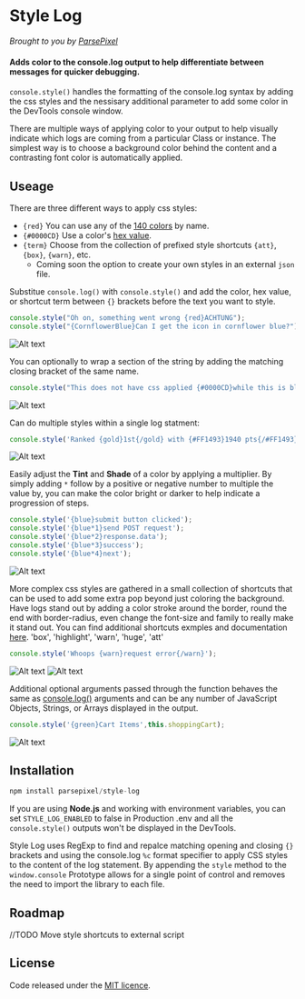 # Style Log
*Brought to you by [ParsePixel](http://parsepixel.com)*

#### Adds color to the console.log output to help differentiate between messages for quicker debugging.

`console.style()` handles the formatting of the console.log syntax by adding the css styles and the nessisary additional parameter to add some color in the DevTools console window.

There are multiple ways of applying color to your output to help visually indicate which logs are coming from a particular Class or instance. The simplest way is to choose a background color behind the content and a contrasting font color is automatically applied.

## Useage
There are three different ways to apply css styles:
* `{red}` You can use any of the [140 colors](https://www.w3schools.com/colors/colors_names.asp) by name.
* `{#0000CD}` Use a color's [hex value](https://www.w3schools.com/colors/colors_hex.asp).
* `{term}` Choose from the collection of prefixed style shortcuts `{att}`, `{box}`, `{warn}`, etc.
    * Coming soon the option to create your own styles in an external `json` file.


Substitue `console.log()` with `console.style()` and add the color, hex value, or shortcut term between `{}` brackets before the text you want to style.
```javascript
console.style("Oh on, something went wrong {red}ACHTUNG"); 
console.style("{CornflowerBlue}Can I get the icon in cornflower blue?"); 
```
![Alt text](examples/img/docs_usage1.jpg?raw=true "Substitue console.log")


You can optionally to wrap a section of the string by adding the matching closing bracket of the same name.
```javascript
console.style("This does not have css applied {#0000CD}while this is blue{/#0000CD} and this is not.");
```
![Alt text](examples/img/docs_usage2.jpg?raw=true "Closing bracket")


Can do multiple styles within a single log statment:
```javascript
console.style('Ranked {gold}1st{/gold} with {#FF1493}1940 pts{/#FF1493} more than anyone else.');
```
![Alt text](examples/img/docs_usage3.jpg?raw=true "Multiple colors")


Easily adjust the **Tint** and **Shade** of a color by applying a multiplier. By simply adding `*` follow by a positive or negative number to multiple the value by, you can make the color bright or darker to help indicate a progression of steps.
```javascript
console.style('{blue}submit button clicked');
console.style('{blue*1}send POST request');
console.style('{blue*2}response.data');
console.style('{blue*3}success');
console.style('{blue*4}next');
```
![Alt text](examples/img/docs_usage4.jpg?raw=true "Color multipliers")


More complex css styles are gathered in a small collection of shortcuts that can be used to add some extra pop beyond just coloring the background. Have logs stand out by adding a color stroke around the border, round the end with border-radius, even change the font-size and family to really make it stand out. You can find additional shortcuts exmples and documentation [here](https://github.com/parsepixel/style-log/examples).
'box', 'highlight', 'warn', 'huge', 'att'
```javascript
console.style('Whoops {warn}request error{/warn}');
```
![Alt text](examples/img/docs_usage5.jpg?raw=true "Shortcut terms")
![Alt text](examples/img/docs_usage7.jpg?raw=true "Shortcut examples")


Additional optional arguments passed through the function behaves the same as [console.log()](https://developer.mozilla.org/en-US/docs/Web/API/console/log) arguments and can be any number of JavaScript Objects, Strings, or Arrays displayed in the output.
```javascript
console.style('{green}Cart Items',this.shoppingCart);
```
![Alt text](examples/img/docs_usage6.jpg?raw=true "Additional arguments")


## Installation
```javascript
npm install parsepixel/style-log
```

If you are using **Node.js** and working with environment variables, you can set `STYLE_LOG_ENABLED` to false in Production .env and all the `console.style()` outputs won't be displayed in the DevTools.

Style Log uses RegExp to find and repalce matching opening and closing `{}` brackets and using the console.log `%c` format specifier to apply CSS styles to the content of the log statement. By appending the `style` method to the `window.console` Prototype allows for a single point of control and removes the need to import the library to each file.


## Roadmap
//TODO Move style shortcuts to external script



## License
Code released under the [MIT licence](http://opensource.org/licenses/MIT).